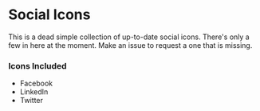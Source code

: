 # Social Icons

This is a dead simple collection of up-to-date social icons. There's only a few in here at the moment. Make an issue to request a one that is missing.

### Icons Included

- Facebook
- LinkedIn
- Twitter
